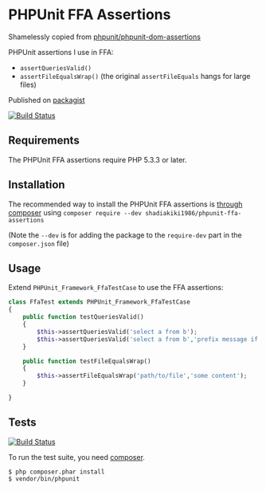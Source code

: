 # PHPUnit FFA Assertions

Shamelessly copied from [phpunit/phpunit-dom-assertions](https://github.com/phpunit/phpunit-dom-assertions/)

PHPUnit assertions I use in FFA:

 * `assertQueriesValid()`
 * `assertFileEqualsWrap()` (the original `assertFileEquals` hangs for large files)

Published on [packagist](https://packagist.org/packages/shadiakiki1986/phpunit-ffa-assertions)

[![Build Status](https://travis-ci.org/shadiakiki1986/phpunit-ffa-assertions.svg?branch=master)](https://travis-ci.org/shadiakiki1986/phpunit-ffa-assertions)

## Requirements

The PHPUnit FFA assertions require PHP 5.3.3 or later.

## Installation

The recommended way to install the PHPUnit FFA assertions is
[through composer](http://getcomposer.org) using `composer require --dev shadiakiki1986/phpunit-ffa-assertions`

(Note the `--dev` is for adding the package to the `require-dev` part in the `composer.json` file)

## Usage

Extend `PHPUnit_Framework_FfaTestCase` to use the FFA assertions:

~~~php
class FfaTest extends PHPUnit_Framework_FfaTestCase
{
    public function testQueriesValid()
    {
        $this->assertQueriesValid('select a from b');
        $this->assertQueriesValid('select a from b','prefix message if fail');
    }

    public function testFileEqualsWrap()
    {
        $this->assertFileEqualsWrap('path/to/file','some content');
    }

}
~~~

## Tests

[![Build Status](https://travis-ci.org/shadiakiki1986/phpunit-ffa-assertions.png?branch=master)](https://travis-ci.org/shadiakiki1986/phpunit-ffa-assertions)

To run the test suite, you need [composer](http://getcomposer.org).

    $ php composer.phar install
    $ vendor/bin/phpunit

